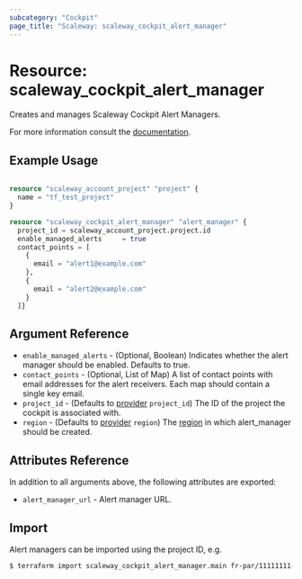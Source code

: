 ```yaml
---
subcategory: "Cockpit"
page_title: "Scaleway: scaleway_cockpit_alert_manager"
---
```


# Resource: scaleway_cockpit_alert_manager

Creates and manages Scaleway Cockpit Alert Managers.

For more information consult the [documentation](https://www.scaleway.com/en/docs/observability/cockpit/concepts/#grafana-users).

## Example Usage

```terraform

resource "scaleway_account_project" "project" {
  name = "tf_test_project"
}

resource "scaleway_cockpit_alert_manager" "alert_manager" {
  project_id = scaleway_account_project.project.id
  enable_managed_alerts     = true
  contact_points = [
    {
      email = "alert1@example.com"
    },
    {
      email = "alert2@example.com"
    }
  ]}
```


## Argument Reference

- `enable_managed_alerts` - (Optional, Boolean) Indicates whether the alert manager should be enabled. Defaults to true.
- `contact_points` - (Optional, List of Map) A list of contact points with email addresses for the alert receivers. Each map should contain a single key email.
- `project_id` - (Defaults to [provider](../index.md#project_id) `project_id`) The ID of the project the cockpit is associated with.
- `region` - (Defaults to [provider](../index.md#arguments-reference) `region`) The [region](../guides/regions_and_zones.md#regions) in which alert_manager should be created.

## Attributes Reference

In addition to all arguments above, the following attributes are exported:

- `alert_manager_url` - Alert manager URL.


## Import

Alert managers can be imported using the project ID, e.g.

```bash
$ terraform import scaleway_cockpit_alert_manager.main fr-par/11111111-1111-1111-1111-111111111111
```
